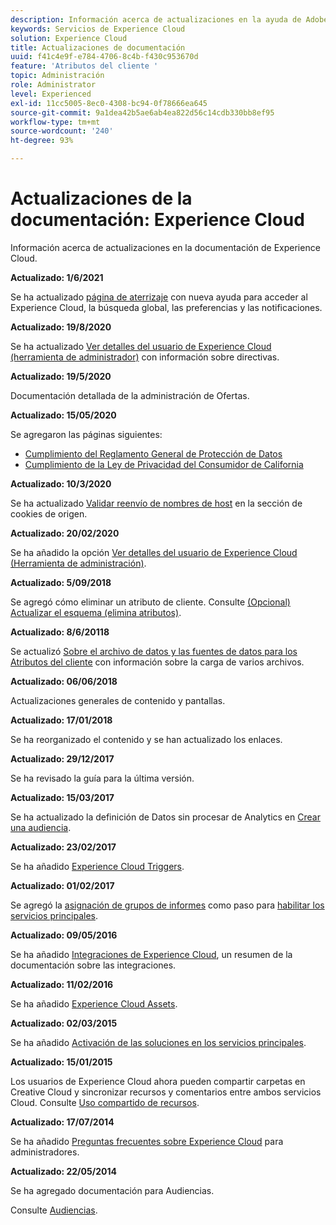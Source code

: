 ```yaml
---
description: Información acerca de actualizaciones en la ayuda de Adobe Experience Cloud.
keywords: Servicios de Experience Cloud
solution: Experience Cloud
title: Actualizaciones de documentación
uuid: f41c4e9f-e784-4706-8c4b-f430c953670d
feature: 'Atributos del cliente '
topic: Administración
role: Administrator
level: Experienced
exl-id: 11cc5005-8ec0-4308-bc94-0f78666ea645
source-git-commit: 9a1dea42b5ae6ab4ea822d56c14cdb330bb8ef95
workflow-type: tm+mt
source-wordcount: '240'
ht-degree: 93%

---
```


# Actualizaciones de la documentación: Experience Cloud

Información acerca de actualizaciones en la documentación de Experience Cloud.

**Actualizado: 1/6/2021**

Se ha actualizado [página de aterrizaje](experience-cloud.md) con nueva ayuda para acceder al Experience Cloud, la búsqueda global, las preferencias y las notificaciones.

**Actualizado: 19/8/2020**

Se ha actualizado [Ver detalles del usuario de Experience Cloud (herramienta de administrador)](admin-getting-started/admin-tool-experience-cloud.md) con información sobre directivas.

**Actualizado: 19/5/2020**

Documentación detallada de la administración de Ofertas.

**Actualizado: 15/05/2020**

Se agregaron las páginas siguientes:

* [Cumplimiento del Reglamento General de Protección de Datos](attributes/gdpr.md)
* [Cumplimiento de la Ley de Privacidad del Consumidor de California](attributes/ccpa.md)

**Actualizado: 10/3/2020**

Se ha actualizado [Validar reenvío de nombres de host](cookies/cookies-first-party.md#validate) en la sección de cookies de origen.

**Actualizado: 20/02/2020**

Se ha añadido la opción [Ver detalles del usuario de Experience Cloud (Herramienta de administración)](admin-getting-started/admin-tool-experience-cloud.md).

**Actualizado: 5/09/2018**

Se agregó cómo eliminar un atributo de cliente. Consulte [(Opcional) Actualizar el esquema (elimina atributos)](attributes/t-crs-usecase.md#task_6568898BB7C44A42ABFB86532B89063C).

**Actualizado: 8/6/20118**

Se actualizó [Sobre el archivo de datos y las fuentes de datos para los Atributos del cliente](attributes/crs-data-file.md#concept_DE908F362DF24172BFEF48E1797DAF19) con información sobre la carga de varios archivos.

**Actualizado: 06/06/2018**

Actualizaciones generales de contenido y pantallas.

**Actualizado: 17/01/2018**

Se ha reorganizado el contenido y se han actualizado los enlaces.

**Actualizado: 29/12/2017**

Se ha revisado la guía para la última versión.

**Actualizado: 15/03/2017**

Se ha actualizado la definición de Datos sin procesar de Analytics en [Crear una audiencia](audience-library/t-audience-create.md#task_37F407F58BF9459493BB8E968CDFE737).

**Actualizado: 23/02/2017**

Se ha añadido [Experience Cloud Triggers](activation/triggers.md#concept_887B30241B3E4DB0A2553B2996E2D4FB).

**Actualizado: 01/02/2017**

Se agregó la [asignación de grupos de informes](core-services/core-services.md#concept_apg_zq2_rw) como paso para [habilitar los servicios principales](core-services/core-services.md#concept_07ED1D5C64234E77976E6D572E78FB9C).

**Actualizado: 09/05/2016**

Se ha añadido [Integraciones de Experience Cloud](marketing-cloud-integrations.md#concept_9E6D3E37D1E3452E8CCCFA92AF034F90), un resumen de la documentación sobre las integraciones.

**Actualizado: 11/02/2016**

Se ha añadido [Experience Cloud Assets](experience-cloud-assets/experience-cloud-assets.md#concept_DDA5224C907D4A4F817D795DA0ED64D0).

**Actualizado: 02/03/2015**

Se ha añadido [Activación de las soluciones en los servicios principales](core-services/core-services.md#concept_07ED1D5C64234E77976E6D572E78FB9C).

**Actualizado: 15/01/2015**

Los usuarios de Experience Cloud ahora pueden compartir carpetas en Creative Cloud y sincronizar recursos y comentarios entre ambos servicios Cloud. Consulte [Uso compartido de recursos](experience-cloud-assets/creative-cloud.md#concept_3E5A34C3459047D5965F900788A9BA68).

**Actualizado: 17/07/2014**

Se ha añadido [Preguntas frecuentes sobre Experience Cloud](admin-getting-started/faq.md#concept_13219B4E51784577B6FF78AAA203DE91) para administradores.

**Actualizado: 22/05/2014**

Se ha agregado documentación para Audiencias.

Consulte [Audiencias](audience-library/audience-library.md#topic_679810123CAA4E0CA4FA3417FB0100C7).
